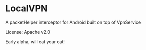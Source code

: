 # LocalVPN
A packetHelper interceptor for Android built on top of VpnService

License: Apache v2.0

Early alpha, will eat your cat!
